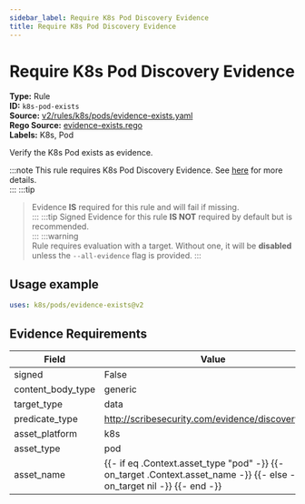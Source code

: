```yaml
---
sidebar_label: Require K8s Pod Discovery Evidence
title: Require K8s Pod Discovery Evidence
---  
```

# Require K8s Pod Discovery Evidence  
**Type:** Rule  
**ID:** `k8s-pod-exists`  
**Source:** [v2/rules/k8s/pods/evidence-exists.yaml](https://github.com/scribe-public/sample-policies/blob/main/v2/rules/k8s/pods/evidence-exists.yaml)  
**Rego Source:** [evidence-exists.rego](https://github.com/scribe-public/sample-policies/blob/main/v2/rules/k8s/pods/evidence-exists.rego)  
**Labels:** K8s, Pod  

Verify the K8s Pod exists as evidence.

:::note 
This rule requires K8s Pod Discovery Evidence. See [here](/docs/platforms/discover#k8s-discovery) for more details.  
::: 
:::tip 
> Evidence **IS** required for this rule and will fail if missing.  
::: 
:::tip 
Signed Evidence for this rule **IS NOT** required by default but is recommended.  
::: 
:::warning  
Rule requires evaluation with a target. Without one, it will be **disabled** unless the `--all-evidence` flag is provided.
::: 

## Usage example

```yaml
uses: k8s/pods/evidence-exists@v2
```

## Evidence Requirements  
| Field | Value |
|-------|-------|
| signed | False |
| content_body_type | generic |
| target_type | data |
| predicate_type | http://scribesecurity.com/evidence/discovery/v0.1 |
| asset_platform | k8s |
| asset_type | pod |
| asset_name | {{- if eq .Context.asset_type "pod" -}} {{- on_target .Context.asset_name -}} {{- else -}} {{- on_target nil -}} {{- end -}} |

